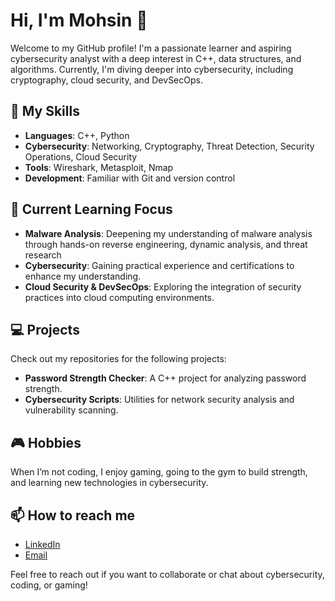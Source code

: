 # Hi, I'm Mohsin 👋

Welcome to my GitHub profile! I'm a passionate learner and aspiring cybersecurity analyst with a deep interest in C++, data structures, and algorithms. Currently, I'm diving deeper into cybersecurity, including cryptography, cloud security, and DevSecOps.

## 🚀 My Skills
- **Languages**: C++, Python
- **Cybersecurity**: Networking, Cryptography, Threat Detection, Security Operations, Cloud Security
- **Tools**: Wireshark, Metasploit, Nmap
- **Development**: Familiar with Git and version control

## 🧠 Current Learning Focus
- **Malware Analysis**: Deepening my understanding of malware analysis through hands-on reverse engineering, dynamic analysis, and threat research
- **Cybersecurity**: Gaining practical experience and certifications to enhance my understanding.
- **Cloud Security & DevSecOps**: Exploring the integration of security practices into cloud computing environments.

## 💻 Projects
Check out my repositories for the following projects:
- **Password Strength Checker**: A C++ project for analyzing password strength.
- **Cybersecurity Scripts**: Utilities for network security analysis and vulnerability scanning.

## 🎮 Hobbies
When I’m not coding, I enjoy gaming, going to the gym to build strength, and learning new technologies in cybersecurity.

## 📫 How to reach me
- [LinkedIn](https://www.linkedin.com/in/mohsinmwani/)
- [Email](mailto:imelyja@gmail.com)

Feel free to reach out if you want to collaborate or chat about cybersecurity, coding, or gaming!
